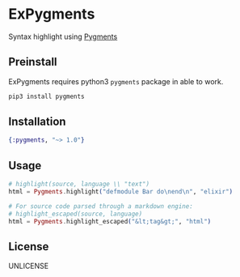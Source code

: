 # ExPygments

Syntax highlight using [Pygments](http://pygments.org)

## Preinstall

ExPygments requires python3 `pygments` package in able to work.

```sh
pip3 install pygments
```

## Installation

```elixir
{:pygments, "~> 1.0"}
```

## Usage

```elixir
# highlight(source, language \\ "text")
html = Pygments.highlight("defmodule Bar do\nend\n", "elixir")

# For source code parsed through a markdown engine:
# highlight_escaped(source, language)
html = Pygments.highlight_escaped("&lt;tag&gt;", "html")
```

## License

UNLICENSE
